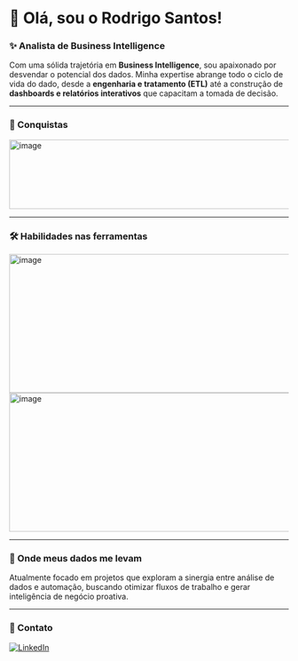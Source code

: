 # 👋 Olá, sou o Rodrigo Santos!

### ✨ Analista de Business Intelligence

Com uma sólida trajetória em **Business Intelligence**, sou apaixonado por desvendar o potencial dos dados. Minha expertise abrange todo o ciclo de vida do dado, desde a **engenharia e tratamento (ETL)** até a construção de **dashboards e relatórios interativos** que capacitam a tomada de decisão. 

---

### 🎯 Conquistas

<img width="850" height="125" alt="image" src="https://github.com/user-attachments/assets/177f04d6-8673-4489-9036-42a7f1b202e6" />

---

### 🛠️ Habilidades nas ferramentas

<img width="850" height="250" alt="image" src="https://github.com/user-attachments/assets/f8858aeb-b754-48cd-a15a-72298604e16c" />
<img width="850" height="250" alt="image" src="https://github.com/user-attachments/assets/265b63a5-fe4d-4f7a-a60a-e457bf4179d3" />

---

### 🚀 Onde meus dados me levam

Atualmente focado em projetos que exploram a sinergia entre análise de dados e automação, buscando otimizar fluxos de trabalho e gerar inteligência de negócio proativa.

---

### 🔗 Contato

[![LinkedIn](https://img.shields.io/badge/LinkedIn-blue?style=for-the-badge&logo=linkedin)](https://www.linkedin.com/in/seu-perfil)
